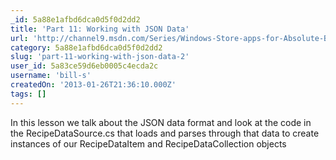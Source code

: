 ```yaml
---
_id: 5a88e1afbd6dca0d5f0d2dd2
title: 'Part 11: Working with JSON Data'
url: 'http://channel9.msdn.com/Series/Windows-Store-apps-for-Absolute-Beginners-with-C-/Part-11-Working-with-JSON-Data'
category: 5a88e1afbd6dca0d5f0d2dd2
slug: 'part-11-working-with-json-data-2'
user_id: 5a83ce59d6eb0005c4ecda2c
username: 'bill-s'
createdOn: '2013-01-26T21:36:10.000Z'
tags: []
---
```


In this lesson we talk about the JSON data format and look at the code in the RecipeDataSource.cs that loads and parses through that data to create instances of our RecipeDataItem and RecipeDataCollection objects
